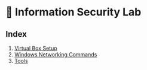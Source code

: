 
# 🧪 Information Security Lab 


## Index

1. [Virtual Box Setup](1_vbox_setup.md)
2. [Windows Networking Commands](2_windows_networking.md)
3. [Tools](3_tools.md)